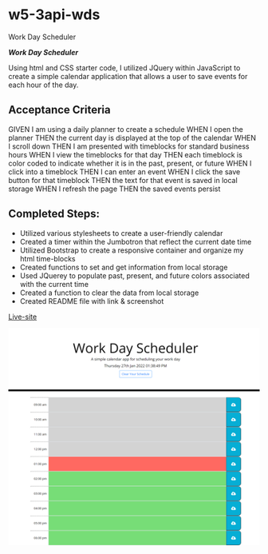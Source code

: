 # w5-3api-wds
Work Day Scheduler

***Work Day Scheduler***

Using html and CSS starter code, I utilized JQuery within JavaScript to create a simple calendar application that allows a user to save events for each hour of the day.


## Acceptance Criteria

GIVEN I am using a daily planner to create a schedule
WHEN I open the planner
THEN the current day is displayed at the top of the calendar
WHEN I scroll down
THEN I am presented with timeblocks for standard business hours
WHEN I view the timeblocks for that day
THEN each timeblock is color coded to indicate whether it is in the past, present, or future
WHEN I click into a timeblock
THEN I can enter an event
WHEN I click the save button for that timeblock
THEN the text for that event is saved in local storage
WHEN I refresh the page
THEN the saved events persist


## Completed Steps:

* Utilized various stylesheets to create a user-friendly calendar
* Created a timer within the Jumbotron that reflect the current date time
* Utilized Bootstrap to create a responsive container and organize my html time-blocks
* Created functions to set and get information from local storage
* Used JQuerey to populate past, present, and future colors associated with the current time
* Created a function to clear the data from local storage
* Created README file with link & screenshot

[Live-site](https://human-exp11.github.io/w5-3api-wds/)

![Screenshot](./wds.jpeg)
